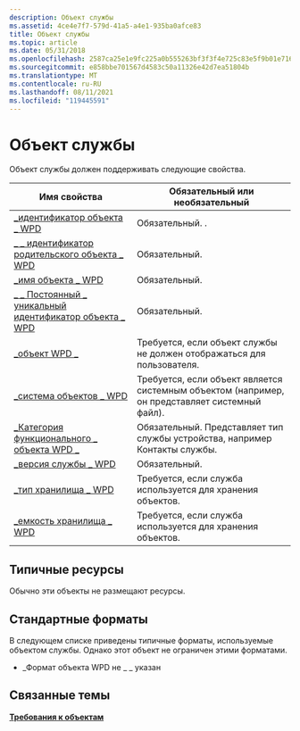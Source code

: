 ```yaml
---
description: Объект службы
ms.assetid: 4ce4e7f7-579d-41a5-a4e1-935ba0afce83
title: Объект службы
ms.topic: article
ms.date: 05/31/2018
ms.openlocfilehash: 2587ca25e1e9fc225a0b555263bf3f3f4e725c83e5f9b01e716fd6fa191fc270
ms.sourcegitcommit: e858bbe701567d4583c50a11326e42d7ea51804b
ms.translationtype: MT
ms.contentlocale: ru-RU
ms.lasthandoff: 08/11/2021
ms.locfileid: "119445591"
---
```

# <a name="service-object"></a>Объект службы

Объект службы должен поддерживать следующие свойства.



| Имя свойства                                                                                                                      | Обязательный или необязательный                                                                  |
|------------------------------------------------------------------------------------------------------------------------------------|---------------------------------------------------------------------------------------|
| [\_идентификатор объекта \_ WPD](/previous-versions/windows/hardware/drivers/ff597893(v=vs.85))                                                         | Обязательный. .                                                                           |
| [\_ \_ идентификатор родительского объекта \_ WPD](/previous-versions/windows/hardware/drivers/ff597893(v=vs.85))                                   | Обязательный.                                                                             |
| [\_имя объекта \_ WPD](/previous-versions/windows/hardware/drivers/ff597893(v=vs.85))                                                   | Обязательный.                                                                             |
| [\_ \_ Постоянный \_ уникальный идентификатор объекта \_ WPD](/previous-versions/windows/hardware/drivers/ff597893(v=vs.85)) | Обязательный.                                                                             |
| [\_объект WPD \_](/previous-versions/windows/hardware/drivers/ff597893(v=vs.85))                                       | Требуется, если объект службы не должен отображаться для пользователя.                       |
| [\_система объектов \_ WPD](/previous-versions/windows/hardware/drivers/ff597893(v=vs.85))                                       | Требуется, если объект является системным объектом (например, он представляет системный файл). |
| [\_Категория функционального \_ объекта WPD \_](/previous-versions/windows/hardware/drivers/ff597893(v=vs.85))     | Обязательный. Представляет тип службы устройства, например Контакты службы.          |
| [\_версия службы \_ WPD](/previous-versions/windows/hardware/drivers/ff597893(v=vs.85))                                       | Обязательный.                                                                             |
| [\_тип хранилища \_ WPD](/previous-versions/windows/hardware/drivers/ff597893(v=vs.85))                                                | Требуется, если служба используется для хранения объектов.                                     |
| [\_емкость хранилища \_ WPD](/previous-versions/windows/hardware/drivers/ff597865(v=vs.85))                                    | Требуется, если служба используется для хранения объектов.                                     |



 

## <a name="typical-resources"></a>Типичные ресурсы

Обычно эти объекты не размещают ресурсы.

## <a name="typical-formats"></a>Стандартные форматы

В следующем списке приведены типичные форматы, используемые объектом службы. Однако этот объект не ограничен этими форматами.

-   \_Формат объекта WPD не \_ \_ указан

## <a name="related-topics"></a>Связанные темы

<dl> <dt>

[**Требования к объектам**](requirements-for-objects.md)
</dt> </dl>

 

 
